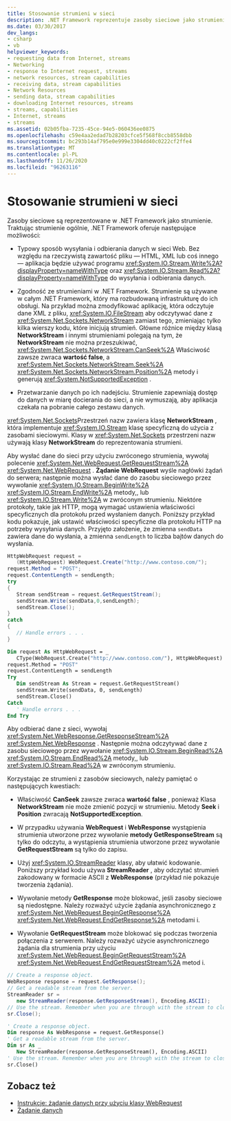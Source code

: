 ```yaml
---
title: Stosowanie strumieni w sieci
description: .NET Framework reprezentuje zasoby sieciowe jako strumienie. Klasa NetworkStream implementuje klasę strumienia do użycia z zasobami sieciowymi.
ms.date: 03/30/2017
dev_langs:
- csharp
- vb
helpviewer_keywords:
- requesting data from Internet, streams
- Networking
- response to Internet request, streams
- network resources, stream capabilities
- receiving data, stream capabilities
- Network Resources
- sending data, stream capabilities
- downloading Internet resources, streams
- streams, capabilities
- Internet, streams
- streams
ms.assetid: 02b05fba-7235-45ce-94e5-060436ee0875
ms.openlocfilehash: c59e4aa2edad7b28203cfce5f568f8ccb8558dbb
ms.sourcegitcommit: bc293b14af795e0e999e3304dd40c0222cf2ffe4
ms.translationtype: MT
ms.contentlocale: pl-PL
ms.lasthandoff: 11/26/2020
ms.locfileid: "96263116"
---
```

# <a name="using-streams-on-the-network"></a>Stosowanie strumieni w sieci

Zasoby sieciowe są reprezentowane w .NET Framework jako strumienie. Traktując strumienie ogólnie, .NET Framework oferuje następujące możliwości:  
  
- Typowy sposób wysyłania i odbierania danych w sieci Web. Bez względu na rzeczywistą zawartość pliku — HTML, XML lub coś innego — aplikacja będzie używać programu <xref:System.IO.Stream.Write%2A?displayProperty=nameWithType> oraz <xref:System.IO.Stream.Read%2A?displayProperty=nameWithType> do wysyłania i odbierania danych.  
  
- Zgodność ze strumieniami w .NET Framework. Strumienie są używane w całym .NET Framework, który ma rozbudowaną infrastrukturę do ich obsługi. Na przykład można zmodyfikować aplikację, która odczytuje dane XML z pliku, <xref:System.IO.FileStream> aby odczytywać dane z <xref:System.Net.Sockets.NetworkStream> zamiast tego, zmieniając tylko kilka wierszy kodu, które inicjują strumień. Główne różnice między klasą **NetworkStream** i innymi strumieniami polegają na tym, że **NetworkStream** nie można przeszukiwać, <xref:System.Net.Sockets.NetworkStream.CanSeek%2A> Właściwość zawsze zwraca **wartość false**, a <xref:System.Net.Sockets.NetworkStream.Seek%2A> <xref:System.Net.Sockets.NetworkStream.Position%2A> metody i generują <xref:System.NotSupportedException> .  
  
- Przetwarzanie danych po ich nadejściu. Strumienie zapewniają dostęp do danych w miarę docierania do sieci, a nie wymuszają, aby aplikacja czekała na pobranie całego zestawu danych.  
  
 <xref:System.Net.Sockets>Przestrzeń nazw zawiera klasę **NetworkStream** , która implementuje <xref:System.IO.Stream> klasę specyficzną do użycia z zasobami sieciowymi. Klasy w <xref:System.Net.Sockets> przestrzeni nazw używają klasy **NetworkStream** do reprezentowania strumieni.  
  
 Aby wysłać dane do sieci przy użyciu zwróconego strumienia, wywołaj polecenie <xref:System.Net.WebRequest.GetRequestStream%2A> <xref:System.Net.WebRequest> . **Żądanie WebRequest** wyśle nagłówki żądań do serwera; następnie można wysłać dane do zasobu sieciowego przez wywołanie <xref:System.IO.Stream.BeginWrite%2A> <xref:System.IO.Stream.EndWrite%2A> metody,, lub <xref:System.IO.Stream.Write%2A> w zwróconym strumieniu. Niektóre protokoły, takie jak HTTP, mogą wymagać ustawienia właściwości specyficznych dla protokołu przed wysłaniem danych. Poniższy przykład kodu pokazuje, jak ustawić właściwości specyficzne dla protokołu HTTP na potrzeby wysyłania danych. Przyjęto założenie, że zmienna `sendData` zawiera dane do wysłania, a zmienna `sendLength` to liczba bajtów danych do wysłania.  
  
```csharp  
HttpWebRequest request =
   (HttpWebRequest) WebRequest.Create("http://www.contoso.com/");  
request.Method = "POST";  
request.ContentLength = sendLength;  
try  
{  
   Stream sendStream = request.GetRequestStream();  
   sendStream.Write(sendData,0,sendLength);  
   sendStream.Close();  
}  
catch  
{  
   // Handle errors . . .  
}  
```  
  
```vb  
Dim request As HttpWebRequest = _  
   CType(WebRequest.Create("http://www.contoso.com/"), HttpWebRequest)  
request.Method = "POST"  
request.ContentLength = sendLength  
Try  
   Dim sendStream As Stream = request.GetRequestStream()  
   sendStream.Write(sendData, 0, sendLength)  
   sendStream.Close()  
Catch  
   ' Handle errors . . .  
End Try  
```  
  
 Aby odbierać dane z sieci, wywołaj <xref:System.Net.WebResponse.GetResponseStream%2A> <xref:System.Net.WebResponse> . Następnie można odczytywać dane z zasobu sieciowego przez wywołanie <xref:System.IO.Stream.BeginRead%2A> <xref:System.IO.Stream.EndRead%2A> metody,, lub <xref:System.IO.Stream.Read%2A> w zwróconym strumieniu.  
  
 Korzystając ze strumieni z zasobów sieciowych, należy pamiętać o następujących kwestiach:  
  
- Właściwość **CanSeek** zawsze zwraca **wartość false** , ponieważ Klasa **NetworkStream** nie może zmienić pozycji w strumieniu. Metody **Seek** i **Position** zwracają **NotSupportedException**.  
  
- W przypadku używania **WebRequest** i **WebResponse** wystąpienia strumienia utworzone przez wywołanie **metody GetResponseStream** są tylko do odczytu, a wystąpienia strumienia utworzone przez wywołanie **GetRequestStream** są tylko do zapisu.  
  
- Użyj <xref:System.IO.StreamReader> klasy, aby ułatwić kodowanie. Poniższy przykład kodu używa **StreamReader** , aby odczytać strumień zakodowany w formacie ASCII z **WebResponse** (przykład nie pokazuje tworzenia żądania).  
  
- Wywołanie metody **GetResponse** może blokować, jeśli zasoby sieciowe są niedostępne. Należy rozważyć użycie żądania asynchronicznego z <xref:System.Net.WebRequest.BeginGetResponse%2A> <xref:System.Net.WebRequest.EndGetResponse%2A> metodami i.  
  
- Wywołanie **GetRequestStream** może blokować się podczas tworzenia połączenia z serwerem. Należy rozważyć użycie asynchronicznego żądania dla strumienia przy użyciu <xref:System.Net.WebRequest.BeginGetRequestStream%2A> <xref:System.Net.WebRequest.EndGetRequestStream%2A> metod i.  
  
```csharp  
// Create a response object.  
WebResponse response = request.GetResponse();  
// Get a readable stream from the server.  
StreamReader sr =
   new StreamReader(response.GetResponseStream(), Encoding.ASCII);  
// Use the stream. Remember when you are through with the stream to close it.  
sr.Close();  
```  
  
```vb  
' Create a response object.  
Dim response As WebResponse = request.GetResponse()  
' Get a readable stream from the server.  
Dim sr As _
   New StreamReader(response.GetResponseStream(), Encoding.ASCII)  
' Use the stream. Remember when you are through with the stream to close it.  
sr.Close()  
```  
  
## <a name="see-also"></a>Zobacz też

- [Instrukcje: żądanie danych przy użyciu klasy WebRequest](how-to-request-data-using-the-webrequest-class.md)
- [Żądanie danych](requesting-data.md)

